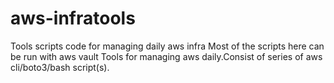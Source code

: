 # aws-infratools
Tools scripts code for managing daily aws infra
Most of the scripts here can be run with aws vault 
Tools for managing aws daily.Consist of series of aws cli/boto3/bash script(s).
